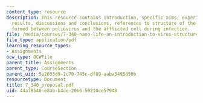 ```yaml
---
content_type: resource
description: This resource contains introduction, specific aims, experiments and expected
  results, discussions and conclusions, references to structure of the RNA channel
  formed between poliovirus and the afflicted cell during infection.
file: /media/courses/7-340-nano-life-an-introduction-to-virus-structure-and-assembly-fall-2005/44af8546e8abb4de20b650210ce57948_7_340_proposal.pdf
file_type: application/pdf
learning_resource_types:
- Assignments
ocw_type: OCWFile
parent_title: Assignments
parent_type: CourseSection
parent_uid: 5e2033d9-1c70-745c-df89-aaba3495d50b
resourcetype: Document
title: 7_340_proposal.pdf
uid: 44af8546-e8ab-b4de-20b6-50210ce57948
---
```

